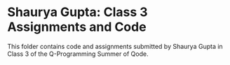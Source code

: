 # Shaurya Gupta: Class 3 Assignments and Code
This folder contains code and assignments submitted by Shaurya Gupta in Class 3 of the Q-Programming Summer of Qode.